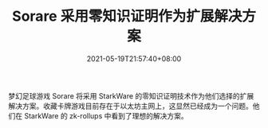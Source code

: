 ﻿---
title: "Sorare 采用零知识证明作为扩展解决方案"
date: 2021-05-19T21:57:40+08:00
lastmod: 2021-05-19T16:45:40+08:00
draft: false
authors: ["Peaceful"]
description: "梦幻足球游戏 Sorare 将采用 StarkWare 的零知识证明技术作为他们选择的扩展解决方案。收藏卡牌游戏目前存在于以太坊主网上，这显然已经成为一个问题。他们在 StarkWare 的 zk-rollups 中看到了理想的解决方案。"
featuredImage: "sorare-embraces-zero-knowledge-proof-as-scaling-solution.png"
tags: ["Virtual World","虚拟世界","Play to Earn"]
categories: ["news"]
news: ["虚拟世界"]
weight: 
lightgallery: true
pinned: false
recommend: false
recommend1: false
---

梦幻足球游戏 Sorare 将采用 StarkWare 的零知识证明技术作为他们选择的扩展解决方案。收藏卡牌游戏目前存在于以太坊主网上，这显然已经成为一个问题。他们在 StarkWare 的 zk-rollups 中看到了理想的解决方案。

<!--more-->

